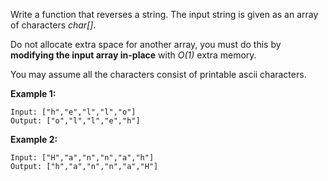 Write a function that reverses a string. The input string is given as an array of characters *char[]*.

Do not allocate extra space for another array, you must do this by **modifying the input array in-place** with *O(1)* extra memory.

You may assume all the characters consist of printable ascii characters.

**Example 1:**
```
Input: ["h","e","l","l","o"]
Output: ["o","l","l","e","h"]
```
**Example 2:**
```
Input: ["H","a","n","n","a","h"]
Output: ["h","a","n","n","a","H"]
```